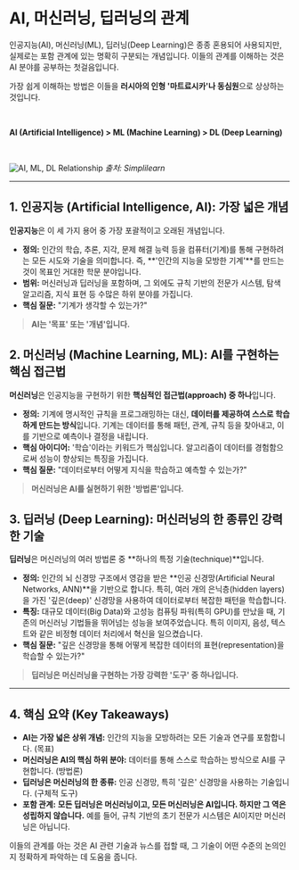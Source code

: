 # AI, 머신러닝, 딥러닝의 관계

인공지능(AI), 머신러닝(ML), 딥러닝(Deep Learning)은 종종 혼용되어 사용되지만, 실제로는 포함 관계에 있는 명확히 구분되는 개념입니다. 이들의 관계를 이해하는 것은 AI 분야를 공부하는 첫걸음입니다.

가장 쉽게 이해하는 방법은 이들을 **러시아의 인형 '마트료시카'나 동심원**으로 상상하는 것입니다.

<br>

**AI (Artificial Intelligence) > ML (Machine Learning) > DL (Deep Learning)**

<br>

![AI, ML, DL Relationship](https://www.simplilearn.com/ice9/free_resources_article_thumb/Deep-Learning-vs-Machine-Learning.jpg)
*출처: Simplilearn*

---

## 1. 인공지능 (Artificial Intelligence, AI): 가장 넓은 개념

**인공지능**은 이 세 가지 용어 중 가장 포괄적이고 오래된 개념입니다.

- **정의:** 인간의 학습, 추론, 지각, 문제 해결 능력 등을 컴퓨터(기계)를 통해 구현하려는 모든 시도와 기술을 의미합니다. 즉, **'인간의 지능을 모방한 기계'**를 만드는 것이 목표인 거대한 학문 분야입니다.
- **범위:** 머신러닝과 딥러닝을 포함하며, 그 외에도 규칙 기반의 전문가 시스템, 탐색 알고리즘, 지식 표현 등 수많은 하위 분야를 가집니다.
- **핵심 질문:** "기계가 생각할 수 있는가?"

> **AI는 '목표' 또는 '개념'입니다.**

## 2. 머신러닝 (Machine Learning, ML): AI를 구현하는 핵심 접근법

**머신러닝**은 인공지능을 구현하기 위한 **핵심적인 접근법(approach) 중 하나**입니다.

- **정의:** 기계에 명시적인 규칙을 프로그래밍하는 대신, **데이터를 제공하여 스스로 학습하게 만드는 방식**입니다. 기계는 데이터를 통해 패턴, 관계, 규칙 등을 찾아내고, 이를 기반으로 예측이나 결정을 내립니다.
- **핵심 아이디어:** '학습'이라는 키워드가 핵심입니다. 알고리즘이 데이터를 경험함으로써 성능이 향상되는 특징을 가집니다.
- **핵심 질문:** "데이터로부터 어떻게 지식을 학습하고 예측할 수 있는가?"

> **머신러닝은 AI를 실현하기 위한 '방법론'입니다.**

## 3. 딥러닝 (Deep Learning): 머신러닝의 한 종류인 강력한 기술

**딥러닝**은 머신러닝의 여러 방법론 중 **하나의 특정 기술(technique)**입니다.

- **정의:** 인간의 뇌 신경망 구조에서 영감을 받은 **인공 신경망(Artificial Neural Networks, ANN)**을 기반으로 합니다. 특히, 여러 개의 은닉층(hidden layers)을 가진 '깊은(deep)' 신경망을 사용하여 데이터로부터 복잡한 패턴을 학습합니다.
- **특징:** 대규모 데이터(Big Data)와 고성능 컴퓨팅 파워(특히 GPU)를 만났을 때, 기존의 머신러닝 기법들을 뛰어넘는 성능을 보여주었습니다. 특히 이미지, 음성, 텍스트와 같은 비정형 데이터 처리에서 혁신을 일으켰습니다.
- **핵심 질문:** "깊은 신경망을 통해 어떻게 복잡한 데이터의 표현(representation)을 학습할 수 있는가?"

> **딥러닝은 머신러닝을 구현하는 가장 강력한 '도구' 중 하나입니다.**

---

## 4. 핵심 요약 (Key Takeaways)
- **AI는 가장 넓은 상위 개념:** 인간의 지능을 모방하려는 모든 기술과 연구를 포함합니다. (목표)
- **머신러닝은 AI의 핵심 하위 분야:** 데이터를 통해 스스로 학습하는 방식으로 AI를 구현합니다. (방법론)
- **딥러닝은 머신러닝의 한 종류:** 인공 신경망, 특히 '깊은' 신경망을 사용하는 기술입니다. (구체적 도구)
- **포함 관계:** **모든 딥러닝은 머신러닝이고, 모든 머신러닝은 AI입니다. 하지만 그 역은 성립하지 않습니다.** 예를 들어, 규칙 기반의 초기 전문가 시스템은 AI이지만 머신러닝은 아닙니다.

이들의 관계를 아는 것은 AI 관련 기술과 뉴스를 접할 때, 그 기술이 어떤 수준의 논의인지 정확하게 파악하는 데 도움을 줍니다.
